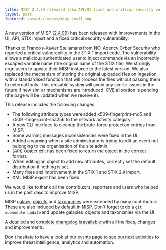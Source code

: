 ```yaml
---
title: MISP 2.4.99 released (aka API/UI fixes and critical security vulnerability fixed)
layout: post
featured: /assets/images/misp-small.png
---
```


A new version of MISP ([2.4.99](https://github.com/MISP/MISP/tree/v2.4.99)) has been released with improvements in the UI,  API, STIX import and a fixed critical security vulnerability.

Thanks to Francois-Xavier Stellamans from NCI Agency Cyber Security who reported a critical vulnerability in the STIX 1 import code. The vulnerability allows a malicious authenticated user to inject commands via an incorrectly escaped variable name (the original name of the STIX file). We strongly urge users to update their MISP instance to the latest version. We also replaced the mechanism of storing the original uploaded files on ingestion with a standardised function that will process the files without passing them to external tools - this reusable system will avoid any similar issues in the future if new similar mechanisms are introduced. CVE allocation is pending (the page will be updated when we receive it).

This release includes the following changes:

- The following attribute types were added x509-fingerprint-md5 and x509 -fingerprint-sha256 to the network activity category.
- A new CLI interface to cleanup the brute-force protection entries from MISP.
- Some warning messages inconsistencies were fixed in the UI.
- Added a warning when a site administrator is trying to edit an event not belonging to the organisation of the site admin.
- [API] Object edit has been fixed to return the object in the correct format.
- When editing an object to add new attributes, correctly set the default distribution if nothing is set.
- Many fixes and improvement in the STIX 1 and STIX 2.0 import.
- XML MISP export has been fixed.

We would like to thank all the contributors, reporters and users who helped us in the past days to improve MISP.

MISP [galaxy](/galaxy.pdf), [objects](/objects.pdf) and [taxonomies](/taxonomies.pdf) were extended by many contributors. These are also included by default in MISP. Don't forget to do a `git submodule update` and update galaxies, objects and taxonomies via the UI.

A detailed and [complete changelog is available](http://www.misp-project.org/Changelog.txt) with all the fixes, changes and improvements.

Don't hesitate to have a look at our [events page](http://www.misp-project.org/events/) to see our next activities to improve threat intelligence, analytics and automation.

